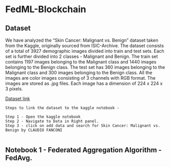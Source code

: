 # FedML-Blockchain

## Dataset 
We have analyzed the “Skin Cancer: Malignant vs. Benign” dataset taken from the Kaggle, originally sourced from ISIC-Archive. The dataset consists of a total of 3927 demographic images divided into train and test sets. Each set is further divided into 2 classes - Malignant and Benign. The train set contains 1197 images belonging to the Malignant class and 1440 images belonging to the Benign class. The test set has 360 images belonging to the Malignant class and 300 images belonging to the Benign class.
All the images are color images consisting of 3 channels with RGB format. The images are stored as .jpg files. Each image has a dimension of 224 x 224 x 3  pixels.

[Dataset link](https://www.kaggle.com/datasets/fanconic/skin-cancer-malignant-vs-benign)
```
Steps to link the dataset to the kaggle notebook - 

Step 1 - Open the kaggle notebook
Step 2 - Navigate to Data in Right panel.
Step 3 - click on add data and search for Skin Cancer: Malignant vs. Benign by CLAUDIO FANCONI 
  
```
## Notebook 1 - Federated Aggregation Algorithm - FedAvg.
